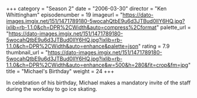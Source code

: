 +++
category = "Season 2"
date = "2006-03-30"
director = "Ken Whittingham"
episodenumber = 19
imageurl = "https://dato-images.imgix.net/151/1471789180-5wocahQtbE9u6d3JTBud0IlY6HQ.jpg?ixlib=rb-1.1.0&ch=DPR%2CWidth&auto=compress%2Cformat"
palette_url = "https://dato-images.imgix.net/151/1471789180-5wocahQtbE9u6d3JTBud0IlY6HQ.jpg?ixlib=rb-1.1.0&ch=DPR%2CWidth&auto=enhance&palette=json"
rating = 7.9
thumbnail_url = "https://dato-images.imgix.net/151/1471789180-5wocahQtbE9u6d3JTBud0IlY6HQ.jpg?ixlib=rb-1.1.0&ch=DPR%2CWidth&auto=enhance&w=500&h=280&fit=crop&fm=jpg"
title = "Michael's Birthday"
weight = 24
+++

In celebration of his birthday, Michael makes a mandatory invite of the staff during the workday to go ice skating.